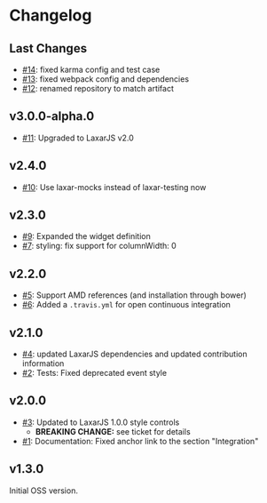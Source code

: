 # Changelog

## Last Changes

- [#14](https://github.com/LaxarJS/laxar-command-bar-widget/issues/14): fixed karma config and test case
- [#13](https://github.com/LaxarJS/laxar-command-bar-widget/issues/13): fixed webpack config and dependencies
- [#12](https://github.com/LaxarJS/laxar-command-bar-widget/issues/12): renamed repository to match artifact


## v3.0.0-alpha.0

- [#11](https://github.com/LaxarJS/laxar-command-bar-widget/issues/11): Upgraded to LaxarJS v2.0


## v2.4.0

- [#10](https://github.com/LaxarJS/laxar-command-bar-widget/issues/10): Use laxar-mocks instead of laxar-testing now


## v2.3.0

- [#9](https://github.com/LaxarJS/laxar-command-bar-widget/issues/9): Expanded the widget definition
- [#7](https://github.com/LaxarJS/laxar-command-bar-widget/issues/7): styling: fix support for columnWidth: 0


## v2.2.0

- [#5](https://github.com/LaxarJS/laxar-command-bar-widget/issues/5): Support AMD references (and installation through bower)
- [#6](https://github.com/LaxarJS/laxar-command-bar-widget/issues/6): Added a `.travis.yml` for open continuous integration


## v2.1.0

- [#4](https://github.com/LaxarJS/laxar-command-bar-widget/issues/4): updated LaxarJS dependencies and updated contribution information
- [#2](https://github.com/LaxarJS/laxar-command-bar-widget/issues/2): Tests: Fixed deprecated event style


## v2.0.0

- [#3](https://github.com/LaxarJS/laxar-command-bar-widget/issues/3): Updated to LaxarJS 1.0.0 style controls
    + **BREAKING CHANGE:** see ticket for details
- [#1](https://github.com/LaxarJS/laxar-command-bar-widget/issues/1): Documentation: Fixed anchor link to the section "Integration"


## v1.3.0

Initial OSS version.
